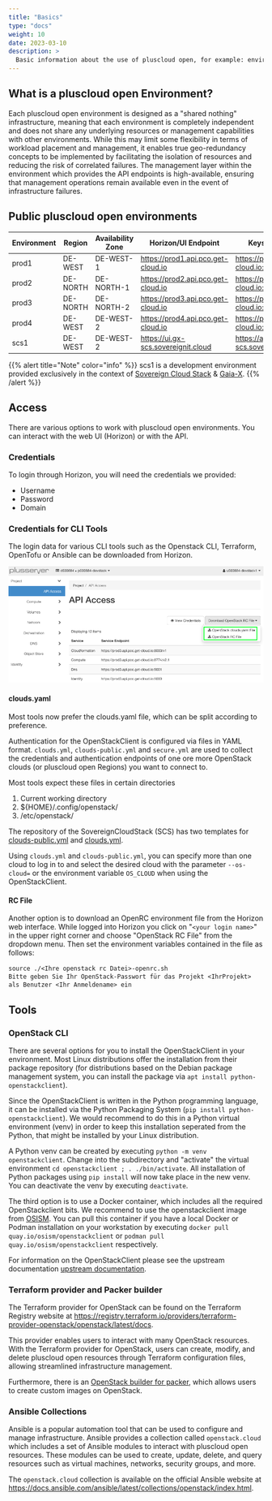 ```yaml
---
title: "Basics"
type: "docs"
weight: 10
date: 2023-03-10
description: >
  Basic information about the use of pluscloud open, for example: environments, Api/UI endpoints, login
---
```


## What is a pluscloud open Environment?

Each pluscloud open environment is designed as a "shared nothing" infrastructure, meaning that each environment is completely independent and does not share any underlying resources or management capabilities with other environments. While this may limit some flexibility in terms of workload placement and management, it enables true geo-redundancy concepts to be implemented by facilitating the isolation of resources and reducing the risk of correlated failures. The management layer within the environment which provides the API endpoints is high-available, ensuring that management operations remain available even in the event of infrastructure failures.

## Public pluscloud open environments

| Environment | Region   | Availability Zone | Horizon/UI Endpoint                | Keystone Endpoint                           |
|-------------|----------|-------------------|---------------------------------------|---------------------------------------------|
| prod1       | DE-WEST  | DE-WEST-1         | <https://prod1.api.pco.get-cloud.io>  | <https://prod1.api.pco.get-cloud.io:5000>   |
| prod2       | DE-NORTH | DE-NORTH-1        | <https://prod2.api.pco.get-cloud.io>  | <https://prod2.api.pco.get-cloud.io:5000>   |
| prod3       | DE-NORTH | DE-NORTH-2        | <https://prod3.api.pco.get-cloud.io>  | <https://prod3.api.pco.get-cloud.io:5000>   |
| prod4       | DE-WEST  | DE-WEST-2         | <https://prod4.api.pco.get-cloud.io>  | <https://prod4.api.pco.get-cloud.io:5000>   |
| scs1        | DE-WEST  | DE-WEST-2         | <https://ui.gx-scs.sovereignit.cloud> | <https://api.gx-scs.sovereignit.cloud:5000> |

{{% alert title="Note" color="info" %}}
scs1 is a development environment provided exclusively in the context of [Sovereign Cloud Stack](https://scs.community) & [Gaia-X](https://gaia-x.eu).
{{% /alert %}}

## Access

There are various options to work with pluscloud open environments. You can interact with the web UI (Horizon) or with the API.

### Credentials

To login through Horizon, you will need the credentials we provided:

* Username
* Password
* Domain

### Credentials for CLI Tools

The login data for various CLI tools such as the Openstack CLI, Terraform, OpenTofu or Ansible can be downloaded from Horizon.

![Download Credential Files](./download_credentials.png)

#### clouds.yaml

Most tools now prefer the clouds.yaml file, which can be split according to preference.

Authentication for the OpenStackClient is configured via files in YAML format. `clouds.yml`, `clouds-public.yml` and `secure.yml` are used to collect the credentials and authentication endpoints of one ore more OpenStack clouds (or pluscloud open Regions) you want to connect to.

Most tools expect these files in certain directories
1. Current working directory
2. ${HOME}/.config/openstack/
3. /etc/openstack/

The repository of the SovereignCloudStack (SCS) has two templates for [clouds-public.yml](https://github.com/SovereignCloudStack/docs/blob/main/community/cloud-resources/clouds-public.yaml) and [clouds.yml](https://github.com/SovereignCloudStack/docs/blob/main/community/cloud-resources/clouds.yaml.sample).

Using `clouds.yml` and `clouds-public.yml`, you can specify more than one cloud to log in to and select the desired cloud with the parameter `--os-cloud=` or the environment variable `OS_CLOUD` when using the OpenStackClient.

#### RC File

Another option is to download an OpenRC environment file from the Horizon web interface. While logged into Horizon you click on "`<your login name>`" in the upper right corner and choose "OpenStack RC File" from the dropdown menu.
Then set the environment variables contained in the file as follows:

```
source ./<Ihre openstack rc Datei>-openrc.sh
Bitte geben Sie Ihr OpenStack-Passwort für das Projekt <IhrProjekt> als Benutzer <Ihr Anmeldename> ein
```

## Tools

### OpenStack CLI

There are several options for you to install the OpenStackClient in your environment. Most Linux distributions offer the installation from their package repository (for distributions based on the Debian package management system, you can install the package via `apt install python-openstackclient`).

Since the OpenStackClient is written in the Python programming language, it can be installed via the Python Packaging System (`pip install python-openstackclient`). We would recommend to do this in a Python virtual environment (venv) in order to keep this installation seperated from the Python, that might be installed by your Linux distribution.

A Python venv can be created by executing `python -m venv openstackclient`. Change into the subdirectory and "activate" the virtual environment `cd openstackclient ; . ./bin/activate`. All installation of Python packages using `pip install` will now take place in the new venv. You can deactivate the venv by executing `deactivate`.

The third option is to use a Docker container, which includes all the required OpenStackclient bits. We recommend to use the openstackclient image from [OSISM](https://osism.tech/en). You can pull this container if you have a local Docker or Podman installation on your workstation by executing `docker pull quay.io/osism/openstackclient` or `podman pull quay.io/osism/openstackclient` respectively.

For information on the OpenStackClient please see the upstream documentation [upstream documentation](https://docs.openstack.org/python-openstackclient/latest/index.html).

### Terraform provider and Packer builder

The Terraform provider for OpenStack can be found on the Terraform Registry website at <https://registry.terraform.io/providers/terraform-provider-openstack/openstack/latest/docs>.

This provider enables users to interact with many OpenStack resources. With the Terraform provider for OpenStack, users can create, modify, and delete pluscloud open resources through Terraform configuration files, allowing streamlined infrastructure management.

Furthermore, there is an [OpenStack builder for packer](https://developer.hashicorp.com/packer/plugins/builders/openstack), which allows users to create custom images on OpenStack.

### Ansible Collections

Ansible is a popular automation tool that can be used to configure and manage infrastructure. Ansible provides a collection called `openstack.cloud` which includes a set of Ansible modules to interact with pluscloud open resources. These modules can be used to create, update, delete, and query resources such as virtual machines, networks, security groups, and more.

The `openstack.cloud` collection is available on the official Ansible website at <https://docs.ansible.com/ansible/latest/collections/openstack/index.html>.
